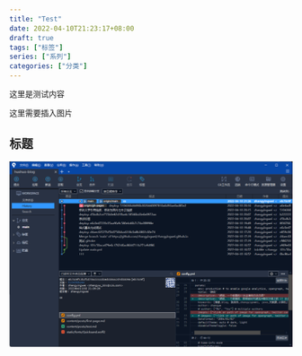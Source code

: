 ```yaml
---
title: "Test"
date: 2022-04-10T21:23:17+08:00
draft: true
tags: ["标签"]
series: ["系列"]
categories: ["分类"]
---
```


这里是测试内容

<!-- more -->

这里需要插入图片

## 标题

![image-20220410212822738](/images/image-20220410212822738.png)





